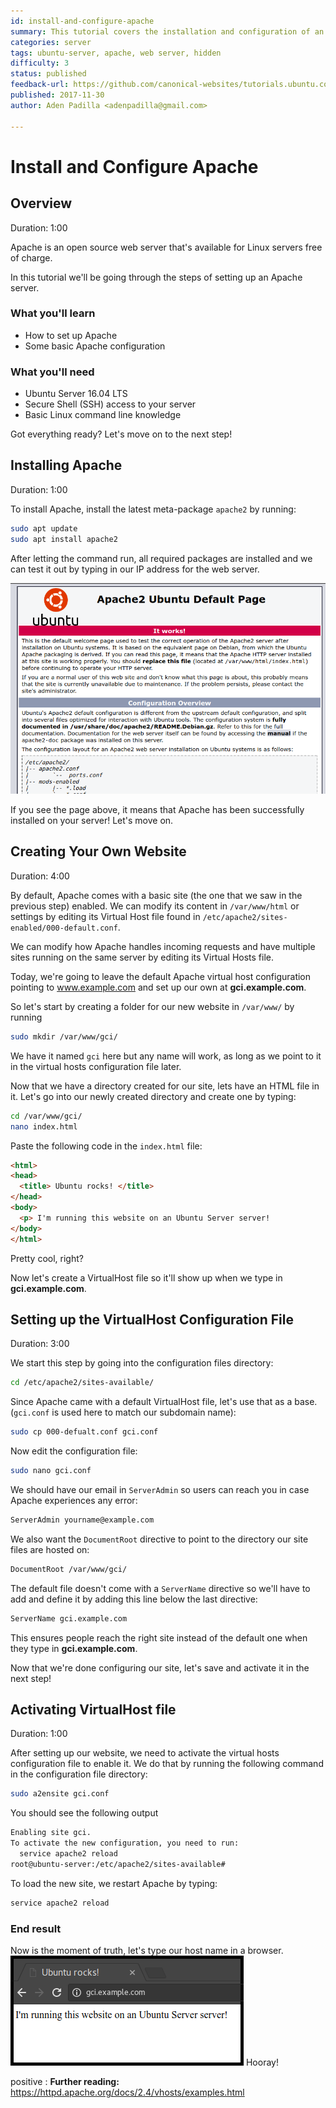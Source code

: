 ```yaml
---
id: install-and-configure-apache
summary: This tutorial covers the installation and configuration of an Apache web server
categories: server
tags: ubuntu-server, apache, web server, hidden
difficulty: 3
status: published
feedback-url: https://github.com/canonical-websites/tutorials.ubuntu.com/issues
published: 2017-11-30
author: Aden Padilla <adenpadilla@gmail.com>

---
```


# Install and Configure Apache

## Overview
Duration: 1:00

Apache is an open source web server that's available for Linux servers free of charge.

In this tutorial we'll be going through the steps of setting up an Apache server.

### What you'll learn
- How to set up Apache
- Some basic Apache configuration

### What you'll need
- Ubuntu Server 16.04 LTS
- Secure Shell (SSH) access to your server
- Basic Linux command line knowledge

Got everything ready? Let's move on to the next step!

## Installing Apache
Duration: 1:00

To install Apache, install the latest meta-package `apache2` by running:

```bash
sudo apt update
sudo apt install apache2
```

After letting the command run, all required packages are installed and we can test it out by typing in our IP address for the web server.


![Apache-Installed](images/install-success.png)

If you see the page above, it means that Apache has been successfully installed on your server! Let's move on.

## Creating Your Own Website
Duration: 4:00

By default, Apache comes with a basic site (the one that we saw in the previous step) enabled. We can modify its content in `/var/www/html` or settings by editing its Virtual Host file found in `/etc/apache2/sites-enabled/000-default.conf`.

We can modify how Apache handles incoming requests and have multiple sites running on the same server by editing its Virtual Hosts file.

Today, we're going to leave the default Apache virtual host configuration pointing to www.example.com and set up our own at **gci.example.com**.

So let's start by creating a folder for our new website in `/var/www/` by running
```bash
sudo mkdir /var/www/gci/
```
We have it named `gci` here but any name will work, as long as we point to it in the virtual hosts configuration file later.

Now that we have a directory created for our site, lets have an HTML file in it. Let's go into our newly created directory and create one by typing:
```bash
cd /var/www/gci/
nano index.html
```
Paste the following code in the  `index.html` file:
```HTML
<html>
<head>
  <title> Ubuntu rocks! </title>
</head>
<body>
  <p> I'm running this website on an Ubuntu Server server!
</body>
</html>
```
Pretty cool, right?

Now let's create a VirtualHost file so it'll show up when we type in **gci.example.com**.

## Setting up the VirtualHost Configuration File
Duration: 3:00

We start this step by going into the configuration files directory:
```bash
cd /etc/apache2/sites-available/
```
Since Apache came with a default VirtualHost file, let's use that as a base. (`gci.conf` is used here to match our subdomain name):
```bash
sudo cp 000-defualt.conf gci.conf
```
Now edit the configuration file:
```bash
sudo nano gci.conf
```
We should have our email in `ServerAdmin` so users can reach you in case Apache experiences any error:
```bash
ServerAdmin yourname@example.com
```
We also want the `DocumentRoot` directive to point to the directory our site files are hosted on:
```bash
DocumentRoot /var/www/gci/
```
The default file doesn't come with a `ServerName` directive so we'll have to add and define it by adding this line below the last directive:
```bash
ServerName gci.example.com
```
This ensures people reach the right site instead of the default one when they type in **gci.example.com**.

Now that we're done configuring our site, let's save and activate it in the next step!

## Activating VirtualHost file
Duration: 1:00

After setting up our website, we need to activate the virtual hosts configuration file to enable it.
We do that by running the following command in the configuration file directory:
```bash
sudo a2ensite gci.conf
```

You should see the following output
```bash
Enabling site gci.
To activate the new configuration, you need to run:
  service apache2 reload
root@ubuntu-server:/etc/apache2/sites-available#

```
To load the new site, we restart Apache by typing:
```bash
service apache2 reload
```

### End result


Now is the moment of truth, let's type our host name in a browser.
![Final](images/final.png)
Hooray!


positive
: **Further reading:**
https://httpd.apache.org/docs/2.4/vhosts/examples.html
